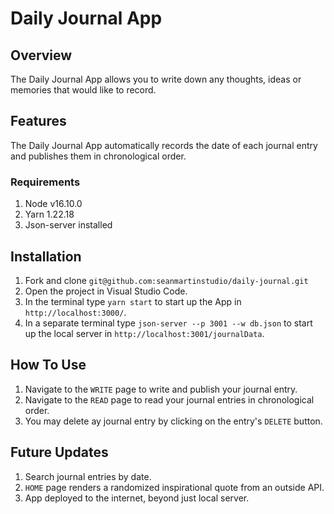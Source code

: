 # Daily Journal App

## Overview
The Daily Journal App allows you to write down any thoughts, ideas or memories that would like to record.

## Features
The Daily Journal App automatically records the date of each journal entry and publishes them in chronological order.

### Requirements
1. Node v16.10.0
2. Yarn 1.22.18
3. Json-server installed

## Installation
1. Fork and clone `git@github.com:seanmartinstudio/daily-journal.git`
2. Open the project in Visual Studio Code.
3. In the terminal type `yarn start` to start up the App in `http://localhost:3000/`.
4. In a separate terminal type `json-server --p 3001 --w db.json` to start up the local server in `http://localhost:3001/journalData`.

## How To Use
1. Navigate to the `WRITE` page to write and publish your journal entry.
2. Navigate to the `READ` page to read your journal entries in chronological order.
3. You may delete ay journal entry by clicking on the entry's `DELETE` button. 

## Future Updates
1. Search journal entries by date.
2. `HOME` page renders a randomized inspirational quote from an outside API.
3. App deployed to the internet, beyond just local server. 
